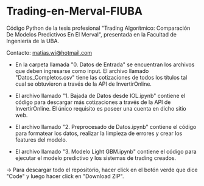 # Trading-en-Merval-FIUBA
Código Python de la tesis profesional "Trading Algorítmico: Comparación De Modelos Predictivos En El Merval", presentada en la Facultad de Ingeniería de la UBA.


Contacto: matias.wi@hotmail.com

- En la carpeta llamada "0. Datos de Entrada" se encuentran los archivos que deben ingresarse como input. El archivo llamado "Datos_Completos.csv" tiene las cotizaciones de todos los títulos tal cual se obtuvieron a través de la API de InvertirOnline.

- El archivo llamado "1. Bajada de Datos desde IOL.ipynb" contiene el código para descargar más cotizaciones a través de la API de InvertirOnline. El único requisito es poseer una cuenta en dicho sitio web.

- El archivo llamado "2. Preprocesado de Datos.ipynb" contiene el código para formatear los datos, realizar la limpieza de errores y crear los features del modelo.

- El archivo llamado "3. Modelo Light GBM.ipynb" contiene el código para ejecutar el modelo predictivo y los sistemas de trading creados.

 →  Para descargar todo el repositorio, hacer click en el botón verde que dice "Code" y luego hacer click en "Download ZIP".

